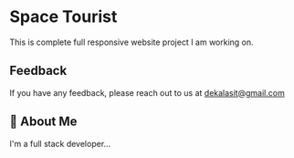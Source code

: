 
# Space Tourist

This is complete full responsive website project I am working on.


## Feedback

If you have any feedback, please reach out to us at dekalasit@gmail.com


## 🚀 About Me
I'm a full stack developer...

